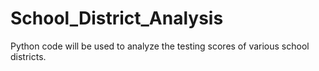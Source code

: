 # School_District_Analysis
Python code will be used to analyze the testing scores of various school districts.
